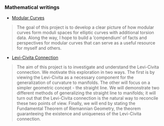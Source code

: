 
### Mathematical writings
- [Modular Curves](https://kbonney.github.io/modularcurves.pdf)
> The goal of this project is to develop a clear picture of how modular curves form moduli
spaces for elliptic curves with additional torsion data. Along the way, I hope to build a
’compendium’ of facts and perspectives for modular curves that can serve as a useful resource
for myself and others. 
- [Levi-Civita Connection](https://kbonney.github.io/leviaffine.pdf)
> The aim of this project is to investigate and understand the Levi-Civita connection. We
motivate this exploration in two ways. The first is by viewing the Levi-Civita as a necessary
component for the generalization of curvature to manifolds. The other will focus on a
simpler geometric concept - the straight line. We will demonstrate two different methods of
generalizing the straight line to manifolds; it will turn out that the Levi-Civita connection
is the natural way to reconcile these two points of view. Finally, we will end by stating the
Fundamental Theorem of Riemannian Geometry, the theorem guaranteeing the existence
and uniqueness of the Levi-Civita connection.
